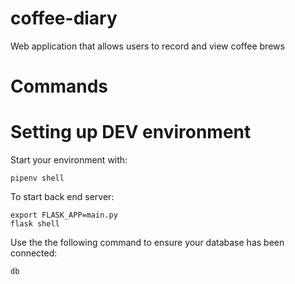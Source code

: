 # coffee-diary
Web application that allows users to record and view coffee brews

# Commands

# Setting up DEV environment

Start your environment with:
````
pipenv shell
````

To start back end server:
```
export FLASK_APP=main.py
flask shell
```

Use the the following command to ensure your database has been connected:
```
db
```